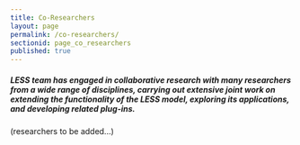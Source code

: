 ```yaml
---
title: Co-Researchers
layout: page
permalink: /co-researchers/
sectionid: page_co_researchers
published: true
---
```

<h5>LESS team has engaged in collaborative research with many researchers from a wide range of disciplines, carrying out extensive joint work on extending the functionality of the LESS model, exploring its applications, and developing related plug-ins.</h5>

(researchers to be added...)
